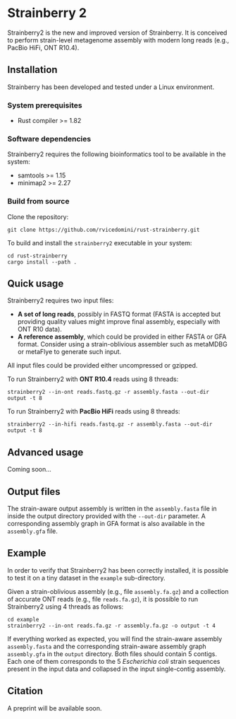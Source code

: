 # Strainberry 2

Strainberry2 is the new and improved version of Strainberry. It is conceived to perform strain-level metagenome assembly with modern long reads (e.g., PacBio HiFi, ONT R10.4).


## Installation

Strainberry has been developed and tested under a Linux environment.

### System prerequisites

- Rust compiler >= 1.82

### Software dependencies

Strainberry2 requires the following bioinformatics tool to be available in the system:
- samtools >= 1.15
- minimap2 >= 2.27

### Build from source

Clone the repository:

```
git clone https://github.com/rvicedomini/rust-strainberry.git
```

To build and install the `strainberry2` executable in your system:

```
cd rust-strainberry
cargo install --path .
```

## Quick usage

Strainberry2 requires two input files:
- **A set of long reads**, possibly in FASTQ format (FASTA is accepted but providing quality values might improve final assembly, especially with ONT R10 data).
- **A reference assembly**, which could be provided in either FASTA or GFA format. Consider using a strain-oblivious assembler such as metaMDBG or metaFlye to generate such input. 

All input files could be provided either uncompressed or gzipped.

To run Strainberry2 with **ONT R10.4** reads using 8 threads:
```
strainberry2 --in-ont reads.fastq.gz -r assembly.fasta --out-dir output -t 8
```

To run Strainberry2 with **PacBio HiFi** reads using 8 threads:
```
strainberry2 --in-hifi reads.fastq.gz -r assembly.fasta --out-dir output -t 8
```


## Advanced usage

Coming soon...

## Output files

The strain-aware output assembly is written in the `assembly.fasta` file in inside the output directory provided with the `--out-dir` parameter. A corresponding assembly graph in GFA format is also available in the `assembly.gfa` file.

## Example

In order to verify that Strainberry2 has been correctly installed, it is possible to test it on a tiny dataset in the `example` sub-directory.

Given a strain-oblivious assembly (e.g., file `assembly.fa.gz`) and a collection of accurate ONT reads (e.g., file `reads.fa.gz`), it is possible to run Strainberry2 using 4 threads as follows:

```
cd example
strainberry2 --in-ont reads.fa.gz -r assembly.fa.gz -o output -t 4
```

If everything worked as expected, you will find the strain-aware assembly `assembly.fasta` and the corresponding strain-aware assembly graph `assembly.gfa` in the `output` directory. Both files should contain 5 contigs. Each one of them corresponds to the 5 *Escherichia coli* strain sequences present in the input data and collapsed in the input single-contig assembly. 

## Citation

A preprint will be available soon.

